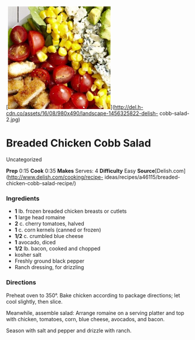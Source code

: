 ﻿

[![](./images/8cda1ed1-f4b3-4692-908a-ba01bf6a4a8f.jpg)](http://del.h-cdn.co/assets/16/08/980x490/landscape-1456325822-delish-
cobb-salad-2.jpg)

#  Breaded Chicken Cobb Salad

Uncategorized

 **Prep** 0:15 **Cook** 0:35 **Makes** Serves: 4 **Difficulty** Easy
**Source**[Delish.com](http://www.delish.com/cooking/recipe-
ideas/recipes/a46115/breaded-chicken-cobb-salad-recipe/)

###  Ingredients

  * **1** lb. frozen breaded chicken breasts or cutlets
  *  **1** large head romaine
  *  **2** c. cherry tomatoes, halved
  *  **1** c. corn kernels (canned or frozen)
  *  **1/2** c. crumbled blue cheese
  *  **1** avocado, diced
  *  **1/2** lb. bacon, cooked and chopped
  * kosher salt
  * Freshly ground black pepper
  * Ranch dressing, for drizzling

###  Directions

Preheat oven to 350°. Bake chicken according to package directions; let cool
slightly, then slice.

Meanwhile, assemble salad: Arrange romaine on a serving platter and top with
chicken, tomatoes, corn, blue cheese, avocados, and bacon.

Season with salt and pepper and drizzle with ranch.


